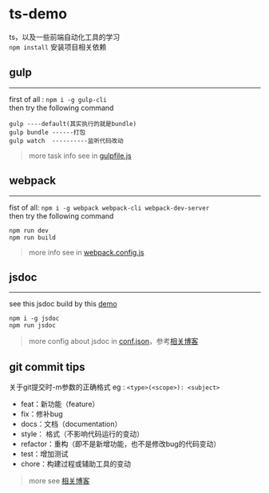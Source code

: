 # ts-demo
ts，以及一些前端自动化工具的学习  
`npm install` 安装项目相关依赖
## gulp
---
first of all : `npm i -g gulp-cli`  
then try the following command 
```
gulp ----default(其实执行的就是bundle)
gulp bundle ------打包
gulp watch  ----------监听代码改动
```
> more task info see in [gulpfile.js](./gulpfile.js "点击查看更多gulp任务") 

## webpack
---
fist of all: `npm i -g webpack webpack-cli webpack-dev-server`  
then try the following command
```
npm run dev 
npm run build
```
>more info see in [webpack.config.js](./webpack.config.js "点击查看更多webpack配置信息")
## jsdoc
---
see this jsdoc build by this [demo](https://fziqian.github.io/ts-demo/)
```
npm i -g jsdoc
npm run jsdoc
```
>more config about jsdoc in [conf.json](./conf.json "点击查看关于jsdoc的配置")，参考[相关博客](https://blog.csdn.net/liu602182699/article/details/48393439)
## git commit tips
关于git提交时-m参数的正确格式 eg : `<type>(<scope>): <subject>`
* feat：新功能（feature）  
* fix：修补bug  
* docs：文档（documentation）  
* style： 格式（不影响代码运行的变动）  
* refactor：重构（即不是新增功能，也不是修改bug的代码变动）  
* test：增加测试  
* chore：构建过程或辅助工具的变动  
>more see [相关博客](https://www.cnblogs.com/daysme/p/7722474.html "git 提交的正确姿势")